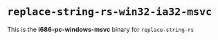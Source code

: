 # `replace-string-rs-win32-ia32-msvc`

This is the **i686-pc-windows-msvc** binary for `replace-string-rs`
